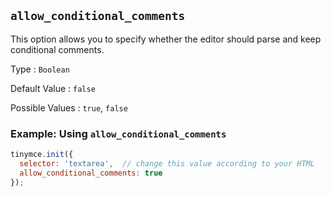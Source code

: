 ## `allow_conditional_comments`

This option allows you to specify whether the editor should parse and keep conditional comments.

Type
: `Boolean`

Default Value
: `false`

Possible Values
: `true`, `false`

### Example: Using `allow_conditional_comments`

```js
tinymce.init({
  selector: 'textarea',  // change this value according to your HTML
  allow_conditional_comments: true
});
```
